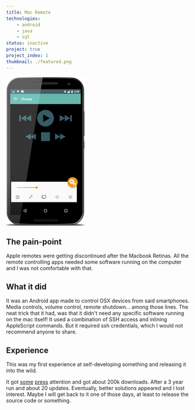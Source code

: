 ```yaml
---
title: Mac Remote
technologies:
    - android
    - java
    - sql
status: inactive
project: true
project_index: 1
thumbnail: ./featured.png
---
```


![macremote first screenshot](./featured.png)

## The pain-point
Apple remotes were getting discontinued after the Macbook Retinas. All the remote controlling apps needed some software running on the computer and I was not comfortable with that.

## What it did
It was an Android app made to control OSX devices from said smartphones. Media controls, volume control, remote shutdown... among those lines.
The neat trick that it had, was that it didn't need any specific software running on the mac itself! It used a combination of SSH access and inlining AppleScript commands. 
But it required ssh credentials, which I would not recommend anyone to share.

## Experience
This was my first experience at self-developing something and releasing it into the wild.

It got [some](https://lifehacker.com/mac-remote-controls-your-mac-from-the-comfort-of-your-a-5991748) [press](https://www.xda-developers.com/use-your-android-as-a-remote-control-on-mac/) attention and got about 200k downloads. After a 3 year run and about 20 updates. Eventually, better solutions appeared and I lost interest.
Maybe I will get back to it one of those days, at least to release the source code or something.